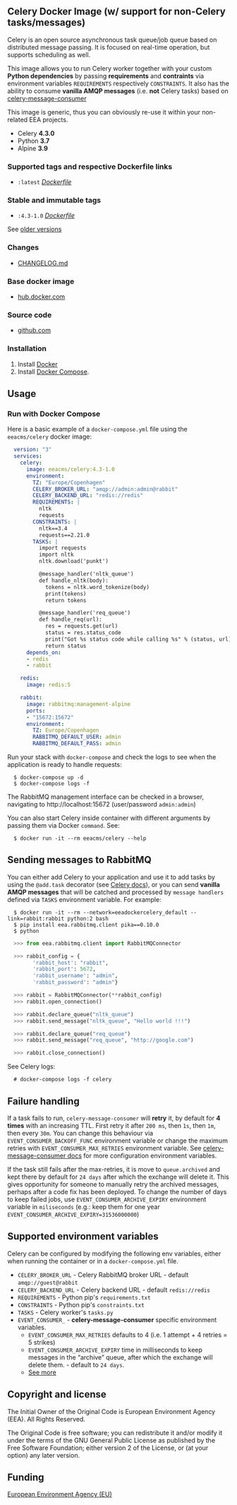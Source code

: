 ## Celery Docker Image (w/ support for non-Celery tasks/messages)

Celery is an open source asynchronous task queue/job queue based on distributed message passing.
It is focused on real-time operation, but supports scheduling as well.

This image allows you to run Celery worker together with your custom **Python dependencies**
by passing **requirements** and **contraints** via environment variables `REQUIREMENTS` respectively `CONSTRAINTS`.
It also has the ability to consume **vanilla AMQP messages** (i.e. **not** Celery tasks) based on
[celery-message-consumer](https://pypi.org/project/celery-message-consumer/)

This image is generic, thus you can obviously re-use it within your non-related EEA projects.

  - Celery **4.3.0**
  - Python **3.7**
  - Alpine **3.9**


### Supported tags and respective Dockerfile links

  - `:latest` [*Dockerfile*](https://github.com/eea/eea.docker.celery/blob/master/Dockerfile)


### Stable and immutable tags

  - `:4.3-1.0` [*Dockerfile*](https://github.com/eea/eea.docker.celery/tree/4.3-1.0/Dockerfile)

See [older versions](https://github.com/eea/eea.docker.celery/releases)


### Changes

 - [CHANGELOG.md](https://github.com/eea/eea.docker.celery/blob/master/CHANGELOG.md)


### Base docker image

 - [hub.docker.com](https://hub.docker.com/r/eeacms/celery)


### Source code

  - [github.com](http://github.com/eea/eea.docker.celery)


### Installation

1. Install [Docker](https://www.docker.com/)
2. Install [Docker Compose](https://docs.docker.com/compose/install/).

## Usage


### Run with Docker Compose

Here is a basic example of a `docker-compose.yml` file using the `eeacms/celery` docker image:

```yaml
  version: "3"
  services:
    celery:
      image: eeacms/celery:4.3-1.0
      environment:
        TZ: "Europe/Copenhagen"
        CELERY_BROKER_URL: "amqp://admin:admin@rabbit"
        CELERY_BACKEND_URL: "redis://redis"
        REQUIREMENTS: |
          nltk
          requests
        CONSTRAINTS: |
          nltk==3.4
          requests==2.21.0
        TASKS: |
          import requests
          import nltk
          nltk.download('punkt')

          @message_handler('nltk_queue')
          def handle_nltk(body):
            tokens = nltk.word_tokenize(body)
            print(tokens)
            return tokens

          @message_handler('req_queue')
          def handle_req(url):
            res = requests.get(url)
            status = res.status_code
            print("Got %s status code while calling %s" % (status, url))
            return status
      depends_on:
      - redis
      - rabbit

    redis:
      image: redis:5

    rabbit:
      image: rabbitmq:management-alpine
      ports:
      - "15672:15672"
      environment:
        TZ: Europe/Copenhagen
        RABBITMQ_DEFAULT_USER: admin
        RABBITMQ_DEFAULT_PASS: admin
```


Run your stack with `docker-compose` and check the logs to see when the application is ready to handle requests:

```
  $ docker-compose up -d
  $ docker-compose logs -f
```

The RabbitMQ management interface can be checked in a browser, navigating to http://localhost:15672 (user/password `admin:admin`)

You can also start Celery inside container with different arguments by passing them via Docker `command`. See:

```
  $ docker run -it --rm eeacms/celery --help
```

## Sending messages to RabbitMQ

You can either add Celery to your application and use it to add tasks by using the `@add.task` decorator (see [Celery docs](http://docs.celeryproject.org/en/latest/getting-started/first-steps-with-celery.html#application)), or you can send **vanilla AMQP messages**
that will be catched and processed by `message handlers` defined via `TASKS` environment variable. For example:

```
  $ docker run -it --rm --network=eeadockercelery_default --link=rabbit:rabbit python:2 bash
  $ pip install eea.rabbitmq.client pika==0.10.0
  $ python
```

```python
  >>> from eea.rabbitmq.client import RabbitMQConnector

  >>> rabbit_config = {
        'rabbit_host': "rabbit",
        'rabbit_port': 5672,
        'rabbit_username': "admin",
        'rabbit_password': "admin"}

  >>> rabbit = RabbitMQConnector(**rabbit_config)
  >>> rabbit.open_connection()

  >>> rabbit.declare_queue("nltk_queue")
  >>> rabbit.send_message("nltk_queue", "Hello world !!!")

  >>> rabbit.declare_queue("req_queue")
  >>> rabbit.send_message("req_queue", "http://google.com")

  >>> rabbit.close_connection()
```

See Celery logs:
```
  # docker-compose logs -f celery
```

## Failure handling

If a task fails to run, `celery-message-consumer` will **retry** it, by default for **4 times** with an increasing TTL. First retry it after `200 ms`, then `1s`, then `1m`, then every `30m`. You can change this behaviour via `EVENT_CONSUMER_BACKOFF_FUNC` environment variable or change the maximum retries with `EVENT_CONSUMER_MAX_RETRIES` environment variable. See [celery-message-consumer docs](https://pypi.org/project/celery-message-consumer/) for more configuration environment variables.

If the task still fails after the max-retries, it is move to `queue.archived` and kept there by default for `24 days` after which the exchange will delete it. This gives opportunity for someone to manually retry the archived messages, perhaps after a code fix has been deployed. To change the number of days to keep failed jobs, use `EVENT_CONSUMER_ARCHIVE_EXPIRY` environment variable in `miliseconds` (e.g.: keep them for one year `EVENT_CONSUMER_ARCHIVE_EXPIRY=31536000000`)


## Supported environment variables ##

Celery can be configured by modifying the following env variables, either when running the container or in a `docker-compose.yml` file.

  * `CELERY_BROKER_URL` - Celery RabbitMQ broker URL - default `amqp://guest@rabbit`
  * `CELERY_BACKEND_URL` - Celery backend URL - default `redis://redis`
  * `REQUIREMENTS` - Python pip's `requirements.txt`
  * `CONSTRAINTS` - Python pip's `constraints.txt`
  * `TASKS` - Celery worker's `tasks.py`
  * `EVENT_CONSUMER_` - **celery-message-consumer** specific environment variables.
    * `EVENT_CONSUMER_MAX_RETRIES` defaults to 4 (i.e. 1 attempt + 4 retries = 5 strikes)
    * `EVENT_CONSUMER_ARCHIVE_EXPIRY` time in milliseconds to keep messages in the “archive” queue, after which the exchange will delete them. - default to `24 days`.
    * [See more](https://pypi.org/project/celery-message-consumer)


## Copyright and license

The Initial Owner of the Original Code is European Environment Agency (EEA).
All Rights Reserved.

The Original Code is free software;
you can redistribute it and/or modify it under the terms of the GNU
General Public License as published by the Free Software Foundation;
either version 2 of the License, or (at your option) any later
version.


## Funding

[European Environment Agency (EU)](http://eea.europa.eu)
